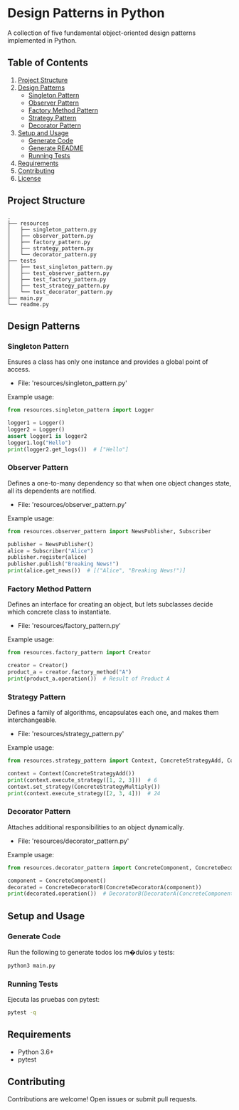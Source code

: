 
# Design Patterns in Python

A collection of five fundamental object-oriented design patterns implemented in Python.

## Table of Contents
1. [Project Structure](#project-structure)
2. [Design Patterns](#design-patterns)
   - [Singleton Pattern](#singleton-pattern)
   - [Observer Pattern](#observer-pattern)
   - [Factory Method Pattern](#factory-method-pattern)
   - [Strategy Pattern](#strategy-pattern)
   - [Decorator Pattern](#decorator-pattern)
3. [Setup and Usage](#setup-and-usage)
   - [Generate Code](#generate-code)
   - [Generate README](#generate-readme)
   - [Running Tests](#running-tests)
4. [Requirements](#requirements)
5. [Contributing](#contributing)
6. [License](#license)

## Project Structure

```text
.
├── resources
│   ├── singleton_pattern.py
│   ├── observer_pattern.py
│   ├── factory_pattern.py
│   ├── strategy_pattern.py
│   └── decorator_pattern.py
├── tests
│   ├── test_singleton_pattern.py
│   ├── test_observer_pattern.py
│   ├── test_factory_pattern.py
│   ├── test_strategy_pattern.py
│   └── test_decorator_pattern.py
├── main.py
└── readme.py
```

## Design Patterns

### Singleton Pattern
Ensures a class has only one instance and provides a global point of access.
- File: 'resources/singleton_pattern.py'

Example usage:
```python
from resources.singleton_pattern import Logger

logger1 = Logger()
logger2 = Logger()
assert logger1 is logger2
logger1.log("Hello")
print(logger2.get_logs())  # ["Hello"]
```

### Observer Pattern
Defines a one-to-many dependency so that when one object changes state, all its dependents are notified.
- File: 'resources/observer_pattern.py'

Example usage:
```python
from resources.observer_pattern import NewsPublisher, Subscriber

publisher = NewsPublisher()
alice = Subscriber("Alice")
publisher.register(alice)
publisher.publish("Breaking News!")
print(alice.get_news())  # [("Alice", "Breaking News!")]
```

### Factory Method Pattern
Defines an interface for creating an object, but lets subclasses decide which concrete class to instantiate.
- File: 'resources/factory_pattern.py'

Example usage:
```python
from resources.factory_pattern import Creator

creator = Creator()
product_a = creator.factory_method("A")
print(product_a.operation())  # Result of Product A
```

### Strategy Pattern
Defines a family of algorithms, encapsulates each one, and makes them interchangeable.
- File: 'resources/strategy_pattern.py'

Example usage:
```python
from resources.strategy_pattern import Context, ConcreteStrategyAdd, ConcreteStrategyMultiply

context = Context(ConcreteStrategyAdd())
print(context.execute_strategy([1, 2, 3]))  # 6
context.set_strategy(ConcreteStrategyMultiply())
print(context.execute_strategy([2, 3, 4]))  # 24
```

### Decorator Pattern
Attaches additional responsibilities to an object dynamically.
- File: 'resources/decorator_pattern.py'

Example usage:
```python
from resources.decorator_pattern import ConcreteComponent, ConcreteDecoratorA, ConcreteDecoratorB

component = ConcreteComponent()
decorated = ConcreteDecoratorB(ConcreteDecoratorA(component))
print(decorated.operation())  # DecoratorB(DecoratorA(ConcreteComponent))
```

## Setup and Usage

### Generate Code
Run the following to generate todos los m�dulos y tests:
```bash
python3 main.py
```

### Running Tests
Ejecuta las pruebas con pytest:
```bash
pytest -q
```

## Requirements
- Python 3.6+
- pytest

## Contributing
Contributions are welcome! Open issues or submit pull requests.

